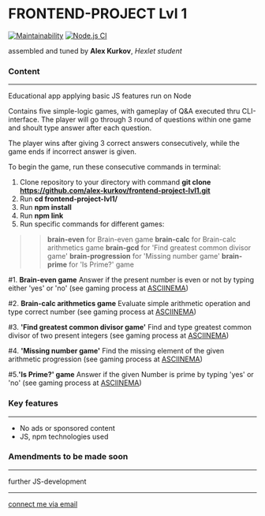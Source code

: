 # **FRONTEND-PROJECT Lvl 1**

[![Maintainability](https://api.codeclimate.com/v1/badges/85854609ef666849c490/maintainability)](https://codeclimate.com/github/alex-kurkov/frontend-project-lvl1/maintainability)
[![Node.js CI](https://github.com/alex-kurkov/frontend-project-lvl1/workflows/Node.js%20CI/badge.svg)](https://github.com/alex-kurkov/frontend-project-lvl1/actions)

assembled and tuned by **Alex Kurkov**,
_Hexlet student_

### **Content**
---------------------

Educational app applying basic JS features run on Node

Contains five simple-logic games, with gameplay of Q&A executed thru CLI-interface.
The player will go through 3 round of questions within one game and shoult type answer after each question.

The player wins after giving 3 correct answers consecutively, while the game ends if incorrect answer is given.

To begin the game, run these consecutive commands in terminal:
1. Clone repository to your directory with command    **git clone https://github.com/alex-kurkov/frontend-project-lvl1.git**
2. Run       **cd frontend-project-lvl1/**
3. Run       **npm install**
4. Run       **npm link**
5. Run  specific commands for different games:
>> **brain-even** for Brain-even game
>> **brain-calc** for Brain-calc arithmetics game
>> **brain-gcd** for 'Find greatest common divisor game'
>> **brain-progression** for 'Missing number game'
>> **brain-prime** for 'Is Prime?' game

#1. **Brain-even game**
Answer if the present number is even or not by typing either 'yes' or 'no'
(see gaming process at [ASCIINEMA](https://asciinema.org/a/sKIRnD0nmO0w6rZO6oV8mwfcS))

#2. **Brain-calc arithmetics game**
Evaluate simple arithmetic operation and type correct number
(see gaming process at [ASCIINEMA](https://asciinema.org/a/GL2o1epf6ZAM7eT8TM3Pqtzuh))

#3. **'Find greatest common divisor game'**
Find and type greatest common divisor of two present integers
(see gaming process at [ASCIINEMA](https://asciinema.org/a/qxRgVpbSoSfWauzrzpAUh1hLh))

#4. **'Missing number game'**
Find the missing element of the given arithmetic progression
(see gaming process at [ASCIINEMA](https://asciinema.org/a/EB3OQ9HDrlirvao5hlFgr46ck))

#5.**'Is Prime?' game**
Answer if the given Number is prime by typing 'yes' or 'no'
(see gaming process at [ASCIINEMA](https://asciinema.org/a/VUKaEm1fORDQ4olccZPKOEWWU))


### **Key features**
---------------------
* No ads or sponsored content
* JS, npm technologies used


### **Amendments to be made soon**
----------------------------------

further JS-development

--------
[connect me via email](mailto:alexkourkov@yandex.ru "Email")
